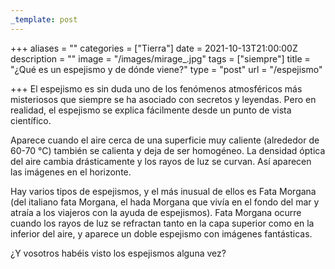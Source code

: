 ```yaml
---
_template: post
---
```





+++
aliases = ""
categories = ["Tierra"]
date = 2021-10-13T21:00:00Z
description = ""
image = "/images/mirage_.jpg"
tags = ["siempre"]
title = "¿Qué es un espejismo y de dónde viene?"
type = "post"
url = "/espejismo"

+++
El espejismo es sin duda uno de los fenómenos atmosféricos más misteriosos que siempre se ha asociado con secretos y leyendas. Pero en realidad, el espejismo se explica fácilmente desde un punto de vista científico.  
  
Aparece cuando el aire cerca de una superficie muy caliente (alrededor de 60-70 °C) también se calienta y deja de ser homogéneo. La densidad óptica del aire cambia drásticamente y los rayos de luz se curvan. Así aparecen las imágenes en el horizonte.  
  
Hay varios tipos de espejismos, y el más inusual de ellos es Fata Morgana (del italiano fata Morgana, el hada Morgana que vivía en el fondo del mar y atraía a los viajeros con la ayuda de espejismos). Fata Morgana ocurre cuando los rayos de luz se refractan tanto en la capa superior como en la inferior del aire, y aparece un doble espejismo con imágenes fantásticas.  
  
¿Y vosotros habéis visto los espejismos alguna vez?
